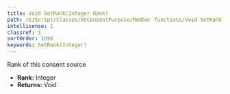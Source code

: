 ```yaml
---
title: Void SetRank(Integer Rank)
path: /EJScript/Classes/NSConsentPurpose/Member functions/Void SetRank(Integer p_0)
intellisense: 1
classref: 1
sortOrder: 1696
keywords: SetRank(Integer)
---
```



Rank of this consent source



* **Rank:** Integer
* **Returns:** Void


